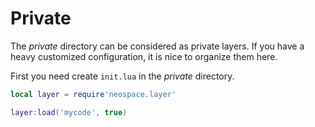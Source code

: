 # Private

The _private_ directory can be considered as private layers. If you have a heavy customized configuration, it is nice to organize them here.

First you need create `init.lua` in the _private_ directory.

```init.lua
local layer = require'neospace.layer'

layer:load('mycode', true)
```

